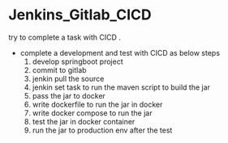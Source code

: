 # Jenkins_Gitlab_CICD
try to complete a task with CICD .

- complete a development and test with CICD as below steps
  1. develop springboot project
  2. commit to gitlab
  3. jenkin pull the source
  4. jenkin set task to run the maven script to build the jar
  5. pass the jar to docker 
  6. write dockerfile to run the jar in docker
  7. write docker compose to run the jar
  8. test the jar in docker container
  9. run the jar to production env after the test
      

